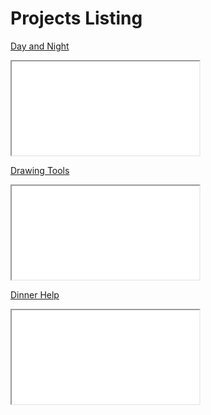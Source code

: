 # Projects Listing

[Day and Night](./Forest/)

<iframe src="./Forest"></iframe>


[Drawing Tools](./DrawingTools/)

<iframe src="./DrawingTools"></iframe>


[Dinner Help](./DinnerHelp/)

<iframe src="./DinnerHelp"></iframe>
